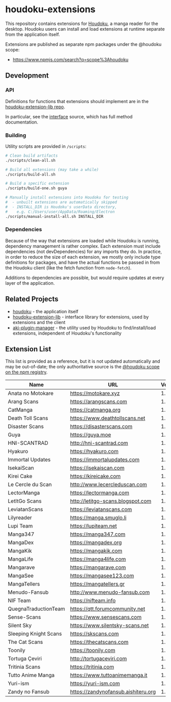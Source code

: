 # houdoku-extensions

This repository contains extensions for
[Houdoku](https://github.com/xgi/houdoku), a manga reader for the
desktop. Houdoku users can install and load extensions at runtime separate
from the application itself.

Extensions are published as separate npm packages under the @houdoku scope:

- <https://www.npmjs.com/search?q=scope%3Ahoudoku>

## Development

### API

Definitions for functions that extensions should implement are in the
[houdoku-extension-lib repo](https://github.com/xgi/houdoku-extension-lib).

In particular, see the
[interface](https://github.com/xgi/houdoku-extension-lib/blob/master/src/interface.ts)
source, which has full method documentation.

### Building

Utility scripts are provided in `/scripts`:

```bash
# Clean build artifacts
./scripts/clean-all.sh

# Build all extensions (may take a while)
./scripts/build-all.sh

# Build a specific extension
./scripts/build-one.sh guya

# Manually install extensions into Houdoku for testing
#  - unbuilt extensions are automatically skipped
#  - INSTALL_DIR is Houdoku's userData directory,
#    e.g. C:/Users/user/AppData/Roaming/Electron
./scripts/manual-install-all.sh INSTALL_DIR
```

### Dependencies

Because of the way that extensions are loaded while Houdoku is running,
dependency management is rather complex. Each extension must include dependencies (not devDependencies) for any imports they do. In practice,
in order to reduce the size of each extension, we mostly only include type
definitions for packages, and have the actual functions be passed in from
the Houdoku client (like the fetch function from `node-fetch`).

Additions to dependencies are possible, but would require updates at every
layer of the application.

## Related Projects

- [houdoku](https://github.com/xgi/houdoku) - the application itself
- [houdoku-extension-lib](https://github.com/xgi/houdoku-extension-lib) -
  interface library for extensions, used by extensions and the client
- [aki-plugin-manager](https://github.com/xgi/aki-plugin-manager) - the
  utility used by Houdoku to find/install/load extensions, independent of
  Houdoku's functionality

## Extension List

This list is provided as a reference, but it is not updated automatically
and may be out-of-date; the only authoritative source is the
[@houdoku scope on the npm registry](https://www.npmjs.com/search?q=scope%3Ahoudoku).

| Name                  | URL                                   | Version | Language   |
| --------------------- | ------------------------------------- | ------- | ---------- |
| Anata no Motokare     | <https://motokare.xyz>                | 1.0.0   | ENGLISH    |
| Arang Scans           | <https://arangscans.com>              | 1.2.0   | ENGLISH    |
| CatManga              | <https://catmanga.org>                | 1.2.0   | ENGLISH    |
| Death Toll Scans      | <https://www.deathtollscans.net>      | 1.1.0   | ENGLISH    |
| Disaster Scans        | <https://disasterscans.com>           | 1.2.0   | ENGLISH    |
| Guya                  | <https://guya.moe>                    | 1.2.0   | ENGLISH    |
| HNI-SCANTRAD          | <http://hni-scantrad.com>             | 1.0.0   | FRENCH     |
| Hyakuro               | <https://hyakuro.com>                 | 1.0.0   | ENGLISH    |
| Immortal Updates      | <https://immortalupdates.com>         | 1.2.0   | ENGLISH    |
| IsekaiScan            | <https://isekaiscan.com>              | 1.2.0   | ENGLISH    |
| Kirei Cake            | <https://kireicake.com>               | 1.1.0   | ENGLISH    |
| Le Cercle du Scan     | <http://www.lecercleduscan.com>       | 1.0.0   | FRENCH     |
| LectorManga           | <https://lectormanga.com>             | 1.1.1   | SPANISH_ES |
| LetItGo Scans         | <http://letitgo-scans.blogspot.com>   | 1.0.0   | ENGLISH    |
| LeviatanScans         | <https://leviatanscans.com>           | 1.2.0   | ENGLISH    |
| Lilyreader            | <https://manga.smuglo.li>             | 1.1.0   | ENGLISH    |
| Lupi Team             | <https://lupiteam.net>                | 1.0.0   | ITALIAN    |
| Manga347              | <https://manga347.com>                | 1.2.0   | ENGLISH    |
| MangaDex              | <https://mangadex.org>                | 1.2.1   | MULTI      |
| MangaKik              | <https://mangakik.com>                | 1.2.0   | ENGLISH    |
| MangaLife             | <https://manga4life.com>              | 1.1.0   | ENGLISH    |
| Mangarave             | <https://mangarave.com>               | 1.2.0   | ENGLISH    |
| MangaSee              | <https://mangasee123.com>             | 1.1.0   | ENGLISH    |
| MangaTellers          | <https://mangatellers.gr>             | 1.1.0   | ENGLISH    |
| Menudo-Fansub         | <http://www.menudo-fansub.com>        | 1.0.0   | SPANISH_ES |
| NIF Team              | <https://nifteam.info>                | 1.0.0   | ITALIAN    |
| QuegnaTraductionTeam  | <https://qtt.forumcommunity.net>      | 1.0.0   | ITALIAN    |
| Sense-Scans           | <https://www.sensescans.com>          | 1.1.0   | ENGLISH    |
| Silent Sky            | <https://www.silentsky-scans.net>     | 1.1.0   | ENGLISH    |
| Sleeping Knight Scans | <https://skscans.com>                 | 1.2.0   | ENGLISH    |
| The Cat Scans         | <https://thecatscans.com>             | 1.0.0   | ENGLISH    |
| Toonily               | <https://toonily.com>                 | 1.2.0   | ENGLISH    |
| Tortuga Çeviri        | <http://tortugaceviri.com>            | 1.0.0   | TURKISH    |
| Tritinia Scans        | <https://tritinia.com>                | 1.2.0   | ENGLISH    |
| Tutto Anime Manga     | <https://www.tuttoanimemanga.it>      | 1.0.0   | ITALIAN    |
| Yuri-ism              | <https://yuri-ism.com>                | 1.0.0   | ENGLISH    |
| Zandy no Fansub       | <https://zandynofansub.aishiteru.org> | 1.0.0   | ENGLISH    |
